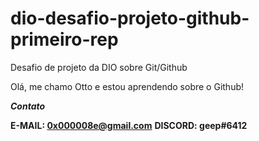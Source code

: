 # dio-desafio-projeto-github-primeiro-rep
Desafio de projeto da DIO sobre Git/Github


Olá, me chamo Otto e estou aprendendo sobre o Github!

**_Contato_**

**E-MAIL: 0x000008e@gmail.com**
**DISCORD: geep#6412**
